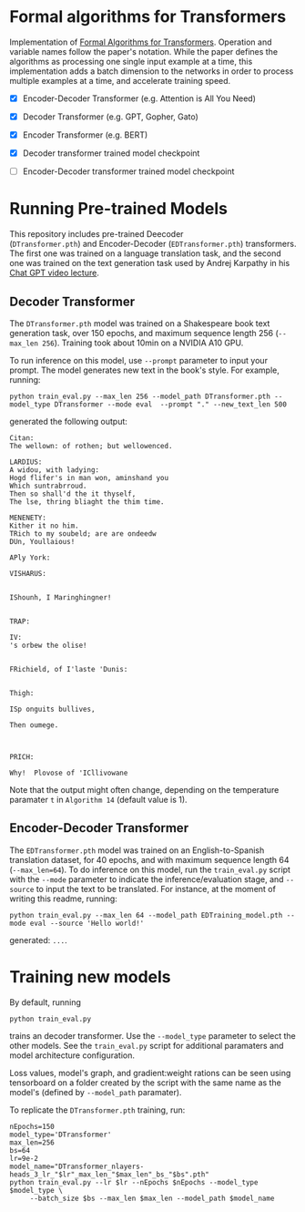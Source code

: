 # Formal algorithms for Transformers
Implementation of [Formal Algorithms for Transformers](https://arxiv.org/abs/2207.09238).
Operation and variable names follow the paper's notation.
While the paper defines the algorithms as processing 
one single input example at a time, this 
implementation adds a batch dimension to the networks in order to process 
multiple examples at a time, and accelerate training speed.

- [x] Encoder-Decoder Transformer (e.g. Attention is All You Need)
- [x] Decoder Transformer (e.g. GPT, Gopher, Gato)
- [x] Encoder Transformer (e.g. BERT)
- [x] Decoder transformer trained model checkpoint
- [ ] Encoder-Decoder transformer trained model checkpoint

  

# Running Pre-trained Models
This repository includes pre-trained Deecoder  
(`DTransformer.pth`) and Encoder-Decoder (`EDTransformer.pth`)
transformers. The first one was trained on a language translation task,
and the second one was trained on the text generation
task used by Andrej Karpathy in his [Chat GPT video lecture](https://github.com/karpathy/ng-video-lecture). 


## Decoder Transformer
The `DTransformer.pth` model was trained on a Shakespeare book 
text generation task, over 150 epochs, and maximum sequence length 256 (`--max_len 256`).
Training took about 10min on a NVIDIA A10 GPU. 

To run inference on this model, 
use `--prompt` parameter to input your prompt. 
The model generates new text in the book's style. For example, running:
```
python train_eval.py --max_len 256 --model_path DTransformer.pth --model_type DTransformer --mode eval  --prompt "." --new_text_len 500
```
generated the following output:

```
Citan:
The wellown: of rothen; but wellowenced.

LARDIUS:
A widou, with ladying:
Hogd flifer's in man won, aminshand you
Which suntrabrroud.
Then so shall'd the it thyself,
The lse, thring bliaght the thim time.

MENENETY:
Kither it no him.
TRich to my soubeld; are are ondeedw
DUn, Youllaious!

APly York:

VISHARUS:


IShounh, I Maringhingner!


TRAP:

IV:
's orbew the olise!


FRichield, of I'laste 'Dunis:


Thigh:

ISp onguits bullives,

Then oumege.



PRICH:

Why!  Plovose of 'ICllivowane
```
Note that the output might often 
change, depending on the temperature paramater `t` 
in `Algorithm 14` (default value is 1).

## Encoder-Decoder Transformer
The `EDTransformer.pth` model was trained on an English-to-Spanish translation dataset,
for 40 epochs, and with maximum sequence length 64 (`--max_len=64`). To do inference on this model,
run the `train_eval.py` script with the `--mode` parameter to indicate the inference/evaluation stage,
and `--source` to input the text to be translated. For instance, at the moment of writing this readme, running:
```
python train_eval.py --max_len 64 --model_path EDTraining_model.pth --mode eval --source 'Hello world!'
```
generated: `...`. 


# Training new models
By default, running 
```
python train_eval.py
```
trains an decoder transformer. Use the `--model_type` parameter to 
select the other models. See the `train_eval.py` script for additional 
paramaters and model architecture configuration.

Loss values, model's graph, and gradient:weight rations can be seen 
using tensorboard on a folder created by the script with the same name as the 
model's (defined by `--model_path` paramater).

To replicate the `DTransformer.pth` training, run:
```
nEpochs=150
model_type='DTransformer'
max_len=256
bs=64
lr=9e-2
model_name="DTransformer_nlayers-heads_3_lr_"$lr"_max_len_"$max_len"_bs_"$bs".pth"
python train_eval.py --lr $lr --nEpochs $nEpochs --model_type $model_type \
     --batch_size $bs --max_len $max_len --model_path $model_name
```
